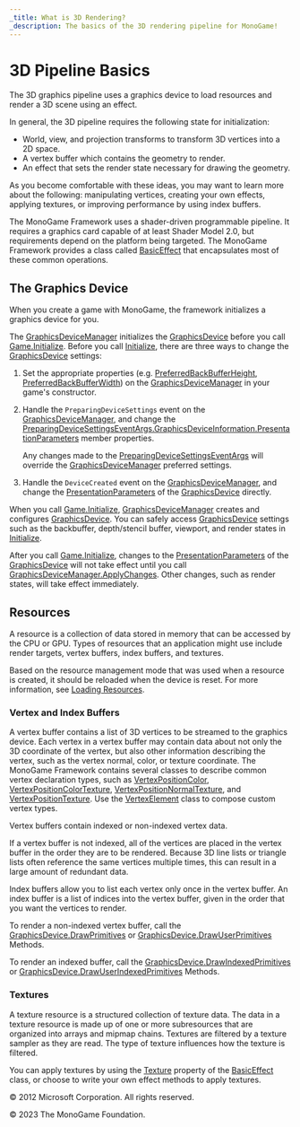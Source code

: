 ```yaml
---
_title: What is 3D Rendering?
_description: The basics of the 3D rendering pipeline for MonoGame!
---
```


# 3D Pipeline Basics

The 3D graphics pipeline uses a graphics device to load resources and render a 3D scene using an effect.

In general, the 3D pipeline requires the following state for initialization:

* World, view, and projection transforms to transform 3D vertices into a 2D space.
* A vertex buffer which contains the geometry to render.
* An effect that sets the render state necessary for drawing the geometry.

As you become comfortable with these ideas, you may want to learn more about the following: manipulating vertices, creating your own effects, applying textures, or improving performance by using index buffers.

The MonoGame Framework uses a shader-driven programmable pipeline. It requires a graphics card capable of at least Shader Model 2.0, but requirements depend on the platform being targeted. The MonoGame Framework provides a class called [BasicEffect](xref:Microsoft.Xna.Framework.Graphics.BasicEffect) that encapsulates most of these common operations.

## The Graphics Device

When you create a game with MonoGame, the framework initializes a graphics device for you.

The [GraphicsDeviceManager](xref:Microsoft.Xna.Framework.GraphicsDeviceManager) initializes the [GraphicsDevice](xref:Microsoft.Xna.Framework.Graphics.GraphicsDevice) before you call [Game.Initialize](xref:Microsoft.Xna.Framework.Game.Initialize). Before you call [Initialize](xref:Microsoft.Xna.Framework.Game.Initialize), there are three ways to change the [GraphicsDevice](xref:Microsoft.Xna.Framework.Graphics.GraphicsDevice) settings:

1. Set the appropriate properties (e.g. [PreferredBackBufferHeight](xref:Microsoft.Xna.Framework.GraphicsDeviceManager.PreferredBackBufferHeight), [PreferredBackBufferWidth](xref:Microsoft.Xna.Framework.GraphicsDeviceManager.PreferredBackBufferWidth)) on the [GraphicsDeviceManager](xref:Microsoft.Xna.Framework.GraphicsDeviceManager) in your game's constructor.

2. Handle the ```PreparingDeviceSettings``` event on the [GraphicsDeviceManager](xref:Microsoft.Xna.Framework.GraphicsDeviceManager), and change the [PreparingDeviceSettingsEventArgs.GraphicsDeviceInformation.PresentationParameters](xref:Microsoft.Xna.Framework.Graphics.PresentationParameters) member properties.

    Any changes made to the [PreparingDeviceSettingsEventArgs](xref:Microsoft.Xna.Framework.PreparingDeviceSettingsEventArgs) will override the [GraphicsDeviceManager](xref:Microsoft.Xna.Framework.GraphicsDeviceManager) preferred settings.

3. Handle the ```DeviceCreated``` event on the [GraphicsDeviceManager](xref:Microsoft.Xna.Framework.GraphicsDeviceManager), and change the [PresentationParameters](xref:Microsoft.Xna.Framework.Graphics.GraphicsDevice.PresentationParameters) of the [GraphicsDevice](xref:Microsoft.Xna.Framework.Graphics.GraphicsDevice) directly.

When you call [Game.Initialize](xref:Microsoft.Xna.Framework.Game.Initialize), [GraphicsDeviceManager](xref:Microsoft.Xna.Framework.GraphicsDeviceManager) creates and configures [GraphicsDevice](xref:Microsoft.Xna.Framework.Graphics.GraphicsDevice). You can safely access [GraphicsDevice](xref:Microsoft.Xna.Framework.Graphics.GraphicsDevice) settings such as the backbuffer, depth/stencil buffer, viewport, and render states in [Initialize](xref:Microsoft.Xna.Framework.Game.Initialize).

After you call [Game.Initialize](xref:Microsoft.Xna.Framework.Game.Initialize), changes to the [PresentationParameters](xref:Microsoft.Xna.Framework.Graphics.GraphicsDevice.PresentationParameters) of the [GraphicsDevice](xref:Microsoft.Xna.Framework.Graphics.GraphicsDevice) will not take effect until you call [GraphicsDeviceManager.ApplyChanges](xref:Microsoft.Xna.Framework.GraphicsDeviceManager.ApplyChanges). Other changes, such as render states, will take effect immediately.

## Resources

A resource is a collection of data stored in memory that can be accessed by the CPU or GPU. Types of resources that an application might use include render targets, vertex buffers, index buffers, and textures.

Based on the resource management mode that was used when a resource is created, it should be reloaded when the device is reset. For more information, see [Loading Resources](../howto/Content_Pipeline/HowTo_LoadContentLibrary.md).

### Vertex and Index Buffers

A vertex buffer contains a list of 3D vertices to be streamed to the graphics device. Each vertex in a vertex buffer may contain data about not only the 3D coordinate of the vertex, but also other information describing the vertex, such as the vertex normal, color, or texture coordinate. The MonoGame Framework contains several classes to describe common vertex declaration types, such as [VertexPositionColor](xref:Microsoft.Xna.Framework.Graphics.VertexPositionColor), [VertexPositionColorTexture](xref:Microsoft.Xna.Framework.Graphics.VertexPositionColorTexture), [VertexPositionNormalTexture](xref:Microsoft.Xna.Framework.Graphics.VertexPositionNormalTexture), and [VertexPositionTexture](xref:Microsoft.Xna.Framework.Graphics.VertexPositionTexture). Use the [VertexElement](xref:Microsoft.Xna.Framework.Graphics.VertexElement) class to compose custom vertex types.

Vertex buffers contain indexed or non-indexed vertex data.

If a vertex buffer is not indexed, all of the vertices are placed in the vertex buffer in the order they are to be rendered. Because 3D line lists or triangle lists often reference the same vertices multiple times, this can result in a large amount of redundant data.

Index buffers allow you to list each vertex only once in the vertex buffer. An index buffer is a list of indices into the vertex buffer, given in the order that you want the vertices to render.

To render a non-indexed vertex buffer, call the [GraphicsDevice.DrawPrimitives](/api/Microsoft.Xna.Framework.Graphics.GraphicsDevice.html#Microsoft_Xna_Framework_Graphics_GraphicsDevice_DrawPrimitives_Microsoft_Xna_Framework_Graphics_PrimitiveType_System_Int32_System_Int32_) or [GraphicsDevice.DrawUserPrimitives](/api/Microsoft.Xna.Framework.Graphics.GraphicsDevice.html#Microsoft_Xna_Framework_Graphics_GraphicsDevice_DrawUserPrimitives__1_Microsoft_Xna_Framework_Graphics_PrimitiveType___0___System_Int32_System_Int32_) Methods. 

To render an indexed buffer, call the [GraphicsDevice.DrawIndexedPrimitives](/api/Microsoft.Xna.Framework.Graphics.GraphicsDevice.html#Microsoft_Xna_Framework_Graphics_GraphicsDevice_DrawIndexedPrimitives_Microsoft_Xna_Framework_Graphics_PrimitiveType_System_Int32_System_Int32_System_Int32_) or [GraphicsDevice.DrawUserIndexedPrimitives](/api/Microsoft.Xna.Framework.Graphics.GraphicsDevice.html#Microsoft_Xna_Framework_Graphics_GraphicsDevice_DrawUserIndexedPrimitives__1_Microsoft_Xna_Framework_Graphics_PrimitiveType___0___System_Int32_System_Int32_System_Int16___System_Int32_System_Int32_) Methods.

### Textures

A texture resource is a structured collection of texture data. The data in a texture resource is made up of one or more subresources that are organized into arrays and mipmap chains. Textures are filtered by a texture sampler as they are read. The type of texture influences how the texture is filtered.

You can apply textures by using the [Texture](xref:Microsoft.Xna.Framework.Graphics.BasicEffect.Texture) property of the [BasicEffect](xref:Microsoft.Xna.Framework.Graphics.BasicEffect) class, or choose to write your own effect methods to apply textures.

© 2012 Microsoft Corporation. All rights reserved.

© 2023 The MonoGame Foundation.
